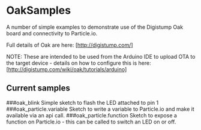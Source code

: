 # OakSamples

A number of simple examples to demonstrate use of the Digistump Oak board and connectivity to Particle.io.

Full details of Oak are here: [http://digistump.com/]

NOTE:
These are intended to be used from the Arduino IDE to upload OTA to the target device - details on how to configure this is here: [http://digistump.com/wiki/oak/tutorials/arduino]

## Current samples

###oak_blink
Simple sketch to flash the LED attached to pin 1
###oak_particle.variable
Sketch to write a variable to Particle.io and make it available via an api call.
###oak_particle.function
Sketch to expose a function on Particle.io - this can be called to switch an LED on or off.
